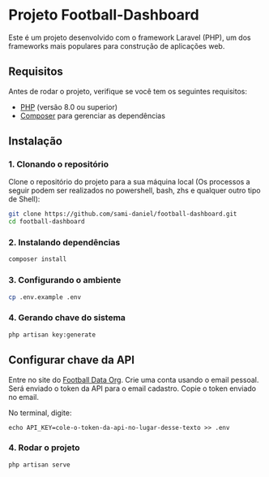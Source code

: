# Projeto Football-Dashboard

Este é um projeto desenvolvido com o framework Laravel (PHP), um dos frameworks mais populares para construção de aplicações web.

## Requisitos

Antes de rodar o projeto, verifique se você tem os seguintes requisitos:

- [PHP](https://www.php.net) (versão 8.0 ou superior)
- [Composer](https://getcomposer.org) para gerenciar as dependências

## Instalação

### 1. Clonando o repositório

Clone o repositório do projeto para a sua máquina local (Os processos a seguir podem ser realizados no 
powershell, bash, zhs e qualquer outro tipo de Shell):

```bash
git clone https://github.com/sami-daniel/football-dashboard.git
cd football-dashboard
```

### 2. Instalando dependências

```bash
composer install
```

### 3. Configurando o ambiente
```bash
cp .env.example .env
```

### 4. Gerando chave do sistema
```bash
php artisan key:generate
```

## Configurar chave da API

Entre no site do [Football Data Org](https://www.football-data.org/client/register).
Crie uma conta usando o email pessoal. 
Será enviado o token da API para o email cadastro.
Copie o token enviado no email.

No terminal, digite: 
```
echo API_KEY=cole-o-token-da-api-no-lugar-desse-texto >> .env
```
### 4. Rodar o projeto

```bash
php artisan serve
```
